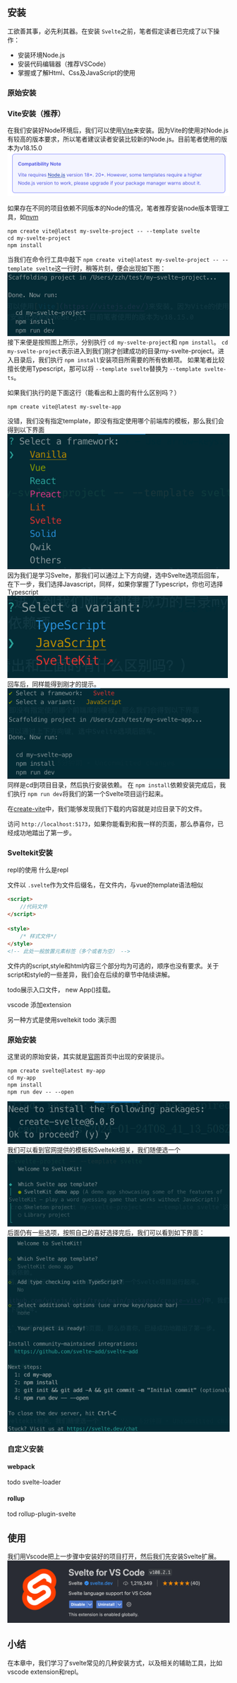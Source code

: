 ## 安装

工欲善其事，必先利其器。在安装 `Svelte`之前，笔者假定读者已完成了以下操作：

* 安装环境Node.js
* 安装代码编辑器（推荐VSCode）
* 掌握或了解Html、Css及JavaScript的使用

### 原始安装

### Vite安装（推荐）

在我们安装好Node环境后，我们可以使用[Vite](https://vitejs.dev/)来安装。因为Vite的使用对Node.js有较高的版本要求，所以笔者建议读者安装比较新的Node.js。目前笔者使用的版本为v18.15.0
![Alt text](image-3.png)

如果存在不同的项目依赖不同版本的Node的情况，笔者推荐安装node版本管理工具，如[nvm](https://github.com/nvm-sh/nvm)

```shell
npm create vite@latest my-svelte-project -- --template svelte
cd my-svelte-project
npm install
```

当我们在命令行工具中敲下 `npm create vite@latest my-svelte-project -- --template svelte`这一行时，稍等片刻，便会出现如下图：
![Alt text](image-4.png)
接下来便是按照图上所示，分别执行 `cd my-svelte-project`和 `npm install`。
`cd my-svelte-project`表示进入到我们刚才创建成功的目录my-svelte-project。进入目录后，我们执行 `npm install`安装项目所需要的所有依赖项。
如果笔者比较擅长使用Typescript，那可以将 `--template svelte`替换为 `--template svelte-ts`。

如果我们执行的是下面这行（能看出和上面的有什么区别吗？）

```shell
npm create vite@latest my-svelte-app
```

没错，我们没有指定template，即没有指定使用哪个前端库的模板，那么我们会得到以下界面
![Alt text](image-5.png)
因为我们是学习Svelte，那我们可以通过上下方向键，选中Svelte选项后回车，
在下一步，我们选择Javascript，同样，如果你掌握了Typescript，你也可选择Typescript
![Alt text](image-6.png)
回车后，同样能得到刚才的提示。
![Alt text](image-7.png)
同样是cd到项目目录，然后执行安装依赖。
在 `npm install`依赖安装完成后，我们执行 `npm run dev`将我们的第一个Svelte项目运行起来。

在[create-vite](https://github.com/vitejs/vite/tree/main/packages/create-vite)中，我们能够发现我们下载的内容就是对应目录下的文件。

访问 `http://localhost:5173`，如果你能看到和我一样的页面，那么恭喜你，已经成功地踏出了第一步。

### Sveltekit安装

repl的使用
什么是repl

文件以 `.svelte`作为文件后缀名，在文件内，与vue的template语法相似

```html
<script>
    //代码文件
</script>

<style>
    /* 样式文件*/
</style>
<!-- 此处一般放置元素标签（多个或者为空） -->
```

文件内的script,style和html内容三个部分均为可选的，顺序也没有要求。关于script和style的一些差异，我们会在后续的章节中陆续讲解。

todo展示入口文件， new App()挂载。

vscode 添加extension

另一种方式是使用sveltekit
todo 演示图

### 原始安装

这里说的原始安装，其实就是[官网](https://svelte.dev/)首页中出现的安装提示。

```shell
npm create svelte@latest my-app
cd my-app
npm install
npm run dev -- --open
```

![Alt text](image-8.png)
我们可以看到官网提供的模板和Sveltekit相关，我们随便选一个
![Alt text](image-9.png)
后面仍有一些选项，按照自己的喜好选择完后，我们可以看到如下界面：
![Alt text](image-10.png)

### 自定义安装

#### webpack

todo svelte-loader

#### rollup

tod rollup-plugin-svelte

## 使用

我们用Vscode把上一步骤中安装好的项目打开，然后我们先安装Svelte扩展。
![Svelte for VSCode](image-2.png)

## 小结

在本章中，我们学习了svelte常见的几种安装方式，以及相关的辅助工具，比如vscode extension和repl。
